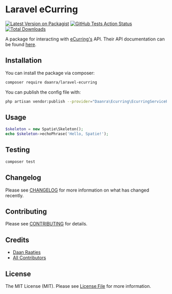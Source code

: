 # Laravel eCurring

[![Latest Version on Packagist](https://img.shields.io/packagist/v/daanra/laravel-ecurring.svg?style=flat-square)](https://packagist.org/packages/daanra/laravel-ecurring)
[![GitHub Tests Action Status](https://img.shields.io/github/workflow/status/daanra/laravel-ecurring/run-tests?label=tests)](https://github.com/daanra/laravel-ecurring/actions?query=workflow%3Arun-tests+branch%3Amaster)
[![Total Downloads](https://img.shields.io/packagist/dt/daanra/laravel-ecurring.svg?style=flat-square)](https://packagist.org/packages/daanra/laravel-ecurring)


A package for interacting with [eCurring's](https://www.ecurring.com/) API. Their API documentation can be found [here](https://docs.ecurring.com).

## Installation

You can install the package via composer:

```bash
composer require daanra/laravel-ecurring
```

You can publish the config file with:
```bash
php artisan vendor:publish --provider="Daanra\Ecurring\EcurringServiceProvider" --tag="config"
```

## Usage

``` php
$skeleton = new Spatie\Skeleton();
echo $skeleton->echoPhrase('Hello, Spatie!');
```

## Testing

``` bash
composer test
```

## Changelog

Please see [CHANGELOG](CHANGELOG.md) for more information on what has changed recently.

## Contributing

Please see [CONTRIBUTING](CONTRIBUTING.md) for details.

## Credits

- [Daan Raatjes](https://github.com/daanra)
- [All Contributors](../../contributors)

## License

The MIT License (MIT). Please see [License File](LICENSE.md) for more information.

